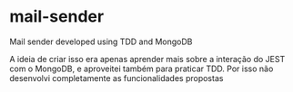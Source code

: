# mail-sender
Mail sender developed using TDD and MongoDB

A ideia de criar isso era apenas aprender mais sobre a interação do JEST com o MongoDB, e aproveitei também para praticar TDD. Por isso não desenvolvi completamente as funcionalidades propostas

